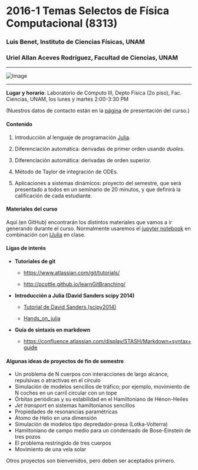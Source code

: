 # 2016-1 Temas Selectos de Física Computacional (8313)

### Luis Benet, Instituto de Ciencias Físicas, UNAM
### Uriel Allan Aceves Rodríguez, Facultad de Ciencias, UNAM

---

![Image](http://astronomy2009.nasa.gov/images/observe/sep/galileoMoons.jpg)

---

**Lugar y horario**:
Laboratorio de Cómputo III, Depto Física (2o piso), Fac. Ciencias, UNAM,
los lunes y martes 2:00-3:30 PM

(Nuestros datos de contacto están en la [página](http://www.fciencias.unam.mx/docencia/horarios/presentacion/264482) de presentación del curso.)

#### Contenido

1. Introducción al lenguaje de programación [Julia](http://julialang.org).

2. Diferenciación automática: derivadas de primer orden usando *duales*.

3. Diferenciación automática: derivadas de orden superior.

4. Método de Taylor de integración de ODEs.

5. Aplicaciones a sistemas dinámicos: proyecto del semestre, que será presentado
a todos en un seminario de 20 minutos, y que definirá la calificación de
cada estudiante.


#### Materiales del curso

Aquí (en GitHub) encontrarán los distintos materiales que vamos a ir generando
durante el curso. Normalmente usaremos el [jupyter notebook](http://jupyter.org)
en combinación con [IJulia](https://github.com/JuliaLang/IJulia.jl) en clase.


#### Ligas de interés

- **Tutoriales de git**

	- https://www.atlassian.com/git/tutorials/

	- http://pcottle.github.io/learnGitBranching/


- **Introducción a Julia (David Sanders scipy 2014)**

	- [Tutorial de David Sanders (scipy2014)](https://github.com/dpsanders/scipy_2014_julia/blob/master/Introduction%20to%20Julia.ipynb)

	- [Hands_on_julia](https://github.com/dpsanders/hands_on_julia)


- **Guía de sintaxis en markdown**

	- https://confluence.atlassian.com/display/STASH/Markdown+syntax+guide

#### Algunas ideas de proyectos de fin de semestre

- Un problema de N cuerpos con interacciones de largo alcance, repulsivas o atractivas en el círculo
- Simulación de modelos sencillos de tráfico; por ejemplo, movimiento de N coches en un carril circular con un tope
- Órbitas periódicas y su estabilidad en el Hamiltoniano de Hénon-Heiles
- *Jet transport* en sistemas hamiltonianos sencillos
- Propiedades de resonancias paramétricas
- Átomo de Helio en una dimensión 
- Simulación de modelos tipo depredador-presa (Lotka-Volterra)
- Hamiltoniano de campo medio para un condensado de Bose-Einstein de tres pozos
- El problema restringido de tres cuerpos
- Movimiento de una vela solar

Otros proyectos son bienvenidos, pero deben ser aceptados primero.
